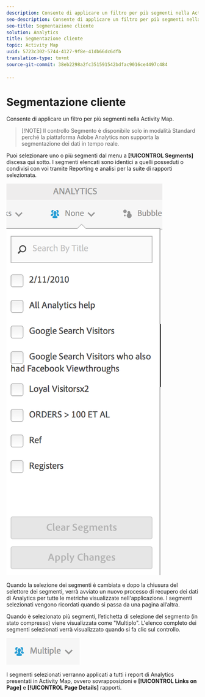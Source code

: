```yaml
---
description: Consente di applicare un filtro per più segmenti nella Activity Map.
seo-description: Consente di applicare un filtro per più segmenti nella Activity Map.
seo-title: Segmentazione cliente
solution: Analytics
title: Segmentazione cliente
topic: Activity Map
uuid: 5723c302-5744-4127-9f8e-41db66dc6dfb
translation-type: tm+mt
source-git-commit: 38eb2298a2fc351591542bdfac9016ce4497c484

---
```



# Segmentazione cliente

Consente di applicare un filtro per più segmenti nella Activity Map.

> [!NOTE] Il controllo Segmento è disponibile solo in modalità Standard perché la piattaforma Adobe Analytics non supporta la segmentazione dei dati in tempo reale.

Puoi selezionare uno o più segmenti dal menu a **[!UICONTROL Segments]** discesa qui sotto. I segmenti elencati sono identici a quelli posseduti o condivisi con voi tramite Reporting e analisi per la suite di rapporti selezionata.

![](assets/segments.png)

Quando la selezione dei segmenti è cambiata e dopo la chiusura del selettore dei segmenti, verrà avviato un nuovo processo di recupero dei dati di Analytics per tutte le metriche visualizzate nell'applicazione. I segmenti selezionati vengono ricordati quando si passa da una pagina all’altra.

Quando è selezionato più segmenti, l’etichetta di selezione del segmento (in stato compresso) viene visualizzata come "Multiplo". L'elenco completo dei segmenti selezionati verrà visualizzato quando si fa clic sul controllo.

![](assets/two_segments.png)

I segmenti selezionati verranno applicati a tutti i report di Analytics presentati in Activity Map, ovvero sovrapposizioni e **[!UICONTROL Links on Page]** e **[!UICONTROL Page Details]** rapporti.
